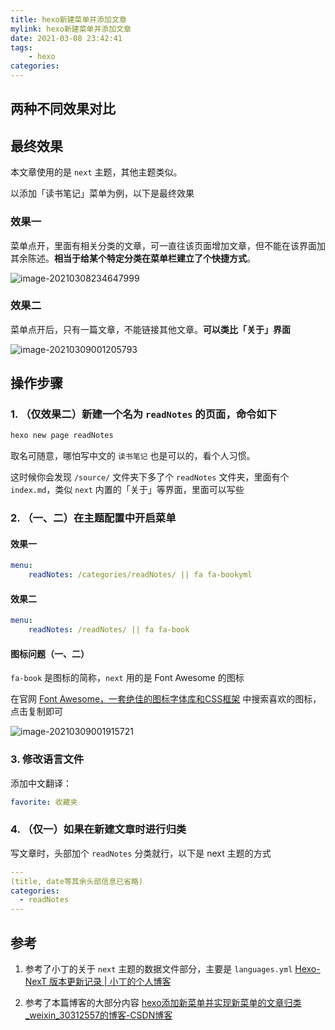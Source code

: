 ```yaml
---
title: hexo新建菜单并添加文章
mylink: hexo新建菜单并添加文章
date: 2021-03-08 23:42:41
tags:
	- hexo
categories:
---
```


## 两种不同效果对比

## 最终效果

本文章使用的是 `next` 主题，其他主题类似。

以添加「读书笔记」菜单为例，以下是最终效果

### 效果一

菜单点开，里面有相关分类的文章，可一直往该页面增加文章，但不能在该界面加其余陈述。**相当于给某个特定分类在菜单栏建立了个快捷方式**。

![image-20210308234647999](https://tcualhp-notes.oss-cn-hangzhou.aliyuncs.com/img/image-20210308234647999.png)

### 效果二

菜单点开后，只有一篇文章，不能链接其他文章。**可以类比「关于」界面**

![image-20210309001205793](https://tcualhp-notes.oss-cn-hangzhou.aliyuncs.com/img/image-20210309001205793.png)

## 操作步骤

### 1. （仅效果二）新建一个名为 `readNotes` 的页面，命令如下

```sh
hexo new page readNotes
```

取名可随意，哪怕写中文的 `读书笔记` 也是可以的，看个人习惯。

这时候你会发现 `/source/` 文件夹下多了个 `readNotes` 文件夹，里面有个 `index.md`，类似 `next` 内置的「关于」等界面，里面可以写些

### 2. （一、二）在主题配置中开启菜单

#### 效果一

```yml
menu:
	readNotes: /categories/readNotes/ || fa fa-bookyml
```

#### 效果二

```yml
menu:
	readNotes: /readNotes/ || fa fa-book
```

#### 图标问题（一、二）

`fa-book` 是图标的简称，`next` 用的是 Font Awesome 的图标

在官网 [Font Awesome，一套绝佳的图标字体库和CSS框架](https://fontawesome.dashgame.com/) 中搜索喜欢的图标，点击复制即可

![image-20210309001915721](https://tcualhp-notes.oss-cn-hangzhou.aliyuncs.com/img/image-20210309001915721.png)

### 3. 修改语言文件

添加中文翻译：

```yml
favorite: 收藏夹
```



### 4. （仅一）如果在新建文章时进行归类

写文章时，头部加个 `readNotes` 分类就行，以下是 next 主题的方式

```yml
---
(title, date等其余头部信息已省略)
categories:
  - readNotes
---
```



## 参考

1. 参考了小丁的关于 `next` 主题的数据文件部分，主要是 `languages.yml` [Hexo-NexT 版本更新记录 | 小丁的个人博客](https://tding.top/archives/2bd6d82.html)

2. 参考了本篇博客的大部分内容 [hexo添加新菜单并实现新菜单的文章归类_weixin_30312557的博客-CSDN博客](https://blog.csdn.net/weixin_30312557/article/details/98233523?utm_medium=distribute.pc_relevant.none-task-blog-OPENSEARCH-6.control&dist_request_id=&depth_1-utm_source=distribute.pc_relevant.none-task-blog-OPENSEARCH-6.control)
